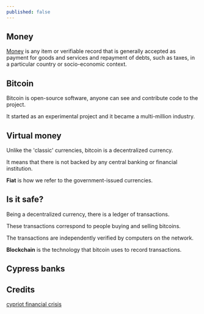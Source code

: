 ```yaml
---
published: false
---
```

## Money
[Money](https://en.wikipedia.org/wiki/Money) is any item or verifiable record that is generally accepted as payment for goods and services and repayment of debts, such as taxes, in a particular country or socio-economic context.

## Bitcoin
Bitcoin is open-source software, anyone can see and contribute code to the project.

It started as an experimental project and it became a multi-million industry.

## Virtual money
Unlike the 'classic' currencies, bitcoin is a decentralized currency.

It means that there is not backed by any central banking or financial institution.

**Fiat** is how we refer to the government-issued currencies.

## Is it safe?
Being a decentralized currency, there is a ledger of transactions.

These transactions correspond to people buying and selling bitcoins.

The transactions are independently verified by computers on the network.

**Blockchain** is the technology that bitcoin uses to record transactions.

## Cypress banks

## Credits
[cypriot financial crisis](https://en.wikipedia.org/wiki/2012%E2%80%932013_Cypriot_financial_crisis)


